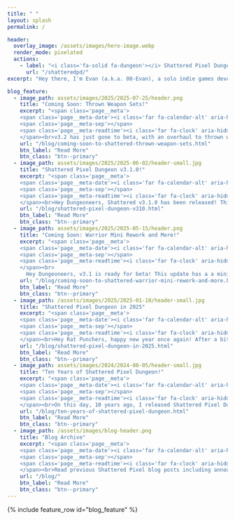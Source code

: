 ```yaml
---
title: " "
layout: splash
permalink: /

header:
  overlay_image: /assets/images/hero-image.webp
  render_mode: pixelated
  actions:
    - label: "<i class='fa-solid fa-dungeon'></i> Shattered Pixel Dungeon"
      url: "/shatteredpd/"
excerpt: "Hey there, I'm Evan (a.k.a. 00-Evan), a solo indie games developer currently working on my traditional roguelike named Shattered Pixel Dungeon!"

blog_feature:
  - image_path: assets/images/2025/2025-07-25/header.png
    title: "Coming Soon: Thrown Weapon Sets!"
    excerpt: "<span class='page__meta'>
    <span class='page__meta-date'><i class='far fa-calendar-alt' aria-hidden='true'></i> July 25th, 2025</span>
    <span class='page__meta-sep'></span>
    <span class='page__meta-readtime'><i class='far fa-clock' aria-hidden='true'></i> 5 minute read</span>
    </span><br>v3.2 has just gone to beta, with an overhaul to thrown weapons and some other substantial balance and QoL changes! In this blog post I'm going to go over what's changing in v3.2 in more detail."
    url: "/blog/coming-soon-to-shattered-thrown-weapon-sets.html"
    btn_label: "Read More"
    btn_class: "btn--primary"
  - image_path: assets/images/2025/2025-06-02/header-small.jpg
    title: "Shattered Pixel Dungeon v3.1.0!"
    excerpt: "<span class='page__meta'>
    <span class='page__meta-date'><i class='far fa-calendar-alt' aria-hidden='true'></i> June 2nd, 2025</span>
    <span class='page__meta-sep'></span>
    <span class='page__meta-readtime'><i class='far fa-clock' aria-hidden='true'></i> 12 minute read</span>
    </span><br>Hey Dungeoneers, Shattered v3.1.0 has been released! This update includes a mini Warrior Rework, new terrain/rooms, a new trinket, and a bunch of other smaller changes and additions!"
    url: "/blog/shattered-pixel-dungeon-v310.html"
    btn_label: "Read More"
    btn_class: "btn--primary"
  - image_path: assets/images/2025/2025-05-15/header.png
    title: "Coming Soon: Warrior Mini Rework and More!"
    excerpt: "<span class='page__meta'>
    <span class='page__meta-date'><i class='far fa-calendar-alt' aria-hidden='true'></i> May 15th, 2025</span>
    <span class='page__meta-sep'></span>
    <span class='page__meta-readtime'><i class='far fa-clock' aria-hidden='true'></i> 5 minute read</span>
    </span><br>
      Hey Dungeoneers, v3.1 is ready for beta! This update has a a mini Warrior rework, some new rooms in the dungeon, a new trinket, and an assortment of other changes and additions."
    url: "/blog/coming-soon-to-shattered-warrior-mini-rework-and-more.html"
    btn_label: "Read More"
    btn_class: "btn--primary"
  - image_path: /assets/images/2025/2025-01-10/header-small.jpg
    title: "Shattered Pixel Dungeon in 2025"
    excerpt: "<span class='page__meta'>
    <span class='page__meta-date'><i class='far fa-calendar-alt' aria-hidden='true'></i> January 10, 2025</span>
    <span class='page__meta-sep'></span>
    <span class='page__meta-readtime'><i class='far fa-clock' aria-hidden='true'></i> 6 minute read</span>
    </span><br>Hey Rat Punchers, happy new year once again! After a bit of a holiday break, I'm back to work on Shattered Pixel Dungeon, which includes laying out some plans for the coming year!"
    url: "/blog/shattered-pixel-dungeon-in-2025.html"
    btn_label: "Read More"
    btn_class: "btn--primary"
  - image_path: assets/images/2024/2024-08-05/header-small.jpg
    title: "Ten Years of Shattered Pixel Dungeon!"
    excerpt: "<span class='page__meta'>
    <span class='page__meta-date'><i class='far fa-calendar-alt' aria-hidden='true'></i> August 5, 2024</span>
    <span class='page__meta-sep'></span>
    <span class='page__meta-readtime'><i class='far fa-clock' aria-hidden='true'></i> 8 minute read</span>
    </span><br>On this day, 10 years ago, I released Shattered Pixel Dungeon v0.1.0. Join me for a quick walk down memory lane, and for a preview of something very exciting that's yet to come..."
    url: "/blog/ten-years-of-shattered-pixel-dungeon.html"
    btn_label: "Read More"
    btn_class: "btn--primary"
  - image_path: /assets/images/blog-header.png
    title: "Blog Archive"
    excerpt: "<span class='page__meta'>
    <span class='page__meta-date'><i class='far fa-calendar-alt' aria-hidden='true'></i> 2014-2025</span>
    <span class='page__meta-sep'></span>
    <span class='page__meta-readtime'><i class='far fa-clock' aria-hidden='true'></i> 120 blog posts</span>
    </span><br>Read previous Shattered Pixel blog posts including announcements, design overviews, and teasers! The blog includes a full history of my dev work since I started Shattered Pixel Dungeon in 2014."
    url: "/blog/"
    btn_label: "Read More"
    btn_class: "btn--primary"
---
```


{% include feature_row id="blog_feature" %}
